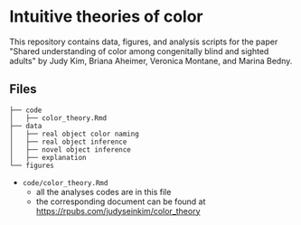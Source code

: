# Intuitive theories of color 

This repository contains data, figures, and analysis scripts for the paper "Shared understanding of color among congenitally blind and sighted adults" by Judy Kim, Briana Aheimer, Veronica Montane, and Marina Bedny. 

## Files 

```
├── code
│   ├── color_theory.Rmd
├── data
│   ├── real object color naming
│   ├── real object inference
│   ├── novel object inference
│   ├── explanation
└── figures
```

- `code/color_theory.Rmd` 
	+ all the analyses codes are in this file  
  + the corresponding document can be found at https://rpubs.com/judyseinkim/color_theory
